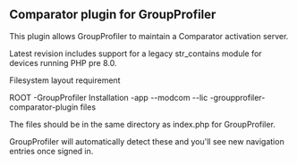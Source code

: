 Comparator plugin for GroupProfiler
------------------------------------

This plugin allows GroupProfiler to maintain a Comparator activation server.

Latest revision includes support for a legacy str_contains module for devices running PHP pre 8.0.

Filesystem layout requirement

ROOT
-GroupProfiler Installation
-app
--modcom
--lic
-groupprofiler-comparator-plugin files

The files should be in the same directory as index.php for GroupProfiler.

GroupProfiler will automatically detect these and you'll see new navigation entries once signed in.
